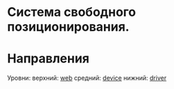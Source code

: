 # Система свободного позиционирования. #

# Направления #
Уровни:
верхний: [web](web.md)
средний: [device](device.md)
нижний: [driver](driver.md)